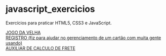# javascript_exercicios
Exercícios para praticar HTML5, CSS3 e JavaScript.

<a href="https://xdanielz.github.io/javascript_exercicios/ex002/index.html" target="_blank">
JOGO DA VELHA</a> 
<br />
<a href="https://xdanielz.github.io/javascript_exercicios/ex001/index.html" target="_blank">
REGISTRO (fiz para ajudar no gerenciamento de um cartão com muita gente usando)</a> 
<br />
<a href="https://xdanielz.github.io/javascript_exercicios/ex003/index.html" target="_blank">
AUXILIAR DE CALCULO DE FRETE</a> 
